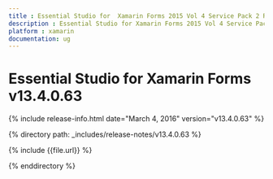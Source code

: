 ```yaml
---
title : Essential Studio for  Xamarin Forms 2015 Vol 4 Service Pack 2 Release Notes
description : Essential Studio for Xamarin Forms 2015 Vol 4 Service Pack 2 Release Notes
platform : xamarin
documentation: ug
---
```


# Essential Studio for  Xamarin Forms v13.4.0.63

{% include release-info.html date="March 4, 2016" version="v13.4.0.63" %} 

{% directory path: _includes/release-notes/v13.4.0.63 %}

{% include {{file.url}} %}

{% enddirectory %}